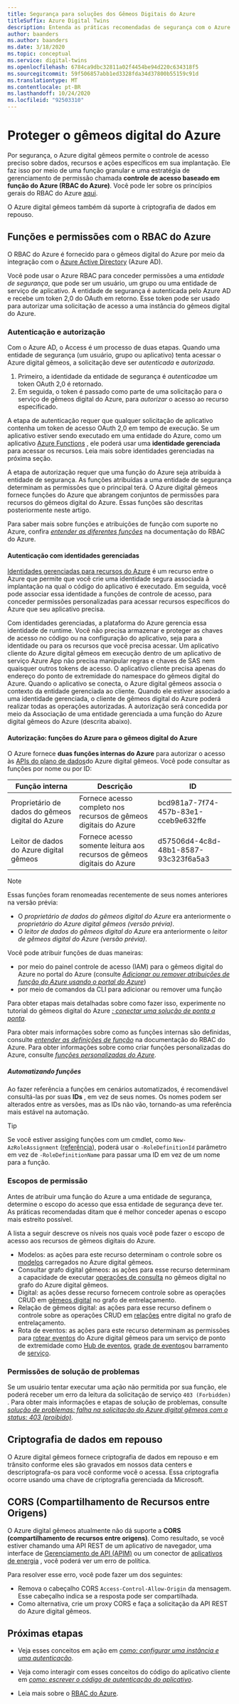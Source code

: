 ```yaml
---
title: Segurança para soluções dos Gêmeos Digitais do Azure
titleSuffix: Azure Digital Twins
description: Entenda as práticas recomendadas de segurança com o Azure digital gêmeos.
author: baanders
ms.author: baanders
ms.date: 3/18/2020
ms.topic: conceptual
ms.service: digital-twins
ms.openlocfilehash: 6784ca9dbc32811a02f4454be94d220c634318f5
ms.sourcegitcommit: 59f506857abb1ed3328fda34d37800b55159c91d
ms.translationtype: MT
ms.contentlocale: pt-BR
ms.lasthandoff: 10/24/2020
ms.locfileid: "92503310"
---
```

# <a name="secure-azure-digital-twins"></a>Proteger o gêmeos digital do Azure

Por segurança, o Azure digital gêmeos permite o controle de acesso preciso sobre dados, recursos e ações específicos em sua implantação. Ele faz isso por meio de uma função granular e uma estratégia de gerenciamento de permissão chamada **controle de acesso baseado em função do Azure (RBAC do Azure)**. Você pode ler sobre os princípios gerais do RBAC do Azure [aqui](../role-based-access-control/overview.md).

O Azure digital gêmeos também dá suporte à criptografia de dados em repouso.

## <a name="roles-and-permissions-with-azure-rbac"></a>Funções e permissões com o RBAC do Azure

O RBAC do Azure é fornecido para o gêmeos digital do Azure por meio da integração com o [Azure Active Directory](../active-directory/fundamentals/active-directory-whatis.md) (Azure AD).

Você pode usar o Azure RBAC para conceder permissões a uma *entidade de segurança*, que pode ser um usuário, um grupo ou uma entidade de serviço de aplicativo. A entidade de segurança é autenticada pelo Azure AD e recebe um token 2,0 do OAuth em retorno. Esse token pode ser usado para autorizar uma solicitação de acesso a uma instância do gêmeos digital do Azure.

### <a name="authentication-and-authorization"></a>Autenticação e autorização

Com o Azure AD, o Access é um processo de duas etapas. Quando uma entidade de segurança (um usuário, grupo ou aplicativo) tenta acessar o Azure digital gêmeos, a solicitação deve ser *autenticada* e *autorizada*. 

1. Primeiro, a identidade da entidade de segurança é *autenticada*e um token OAuth 2,0 é retornado.
2. Em seguida, o token é passado como parte de uma solicitação para o serviço de gêmeos digital do Azure, para *autorizar* o acesso ao recurso especificado.

A etapa de autenticação requer que qualquer solicitação de aplicativo contenha um token de acesso OAuth 2,0 em tempo de execução. Se um aplicativo estiver sendo executado em uma entidade do Azure, como um aplicativo [Azure Functions](../azure-functions/functions-overview.md) , ele poderá usar uma **identidade gerenciada** para acessar os recursos. Leia mais sobre identidades gerenciadas na próxima seção.

A etapa de autorização requer que uma função do Azure seja atribuída à entidade de segurança. As funções atribuídas a uma entidade de segurança determinam as permissões que o principal terá. O Azure digital gêmeos fornece funções do Azure que abrangem conjuntos de permissões para recursos do gêmeos digital do Azure. Essas funções são descritas posteriormente neste artigo.

Para saber mais sobre funções e atribuições de função com suporte no Azure, confira [*entender as diferentes funções*](../role-based-access-control/rbac-and-directory-admin-roles.md) na documentação do RBAC do Azure.

#### <a name="authentication-with-managed-identities"></a>Autenticação com identidades gerenciadas

[Identidades gerenciadas para recursos do Azure](../active-directory/managed-identities-azure-resources/overview.md) é um recurso entre o Azure que permite que você crie uma identidade segura associada à implantação na qual o código do aplicativo é executado. Em seguida, você pode associar essa identidade a funções de controle de acesso, para conceder permissões personalizadas para acessar recursos específicos do Azure que seu aplicativo precisa.

Com identidades gerenciadas, a plataforma do Azure gerencia essa identidade de runtime. Você não precisa armazenar e proteger as chaves de acesso no código ou na configuração do aplicativo, seja para a identidade ou para os recursos que você precisa acessar. Um aplicativo cliente do Azure digital gêmeos em execução dentro de um aplicativo de serviço Azure App não precisa manipular regras e chaves de SAS nem quaisquer outros tokens de acesso. O aplicativo cliente precisa apenas do endereço do ponto de extremidade do namespace do gêmeos digital do Azure. Quando o aplicativo se conecta, o Azure digital gêmeos associa o contexto da entidade gerenciada ao cliente. Quando ele estiver associado a uma identidade gerenciada, o cliente de gêmeos digital do Azure poderá realizar todas as operações autorizadas. A autorização será concedida por meio da Associação de uma entidade gerenciada a uma função do Azure digital gêmeos do Azure (descrita abaixo).

#### <a name="authorization-azure-roles-for-azure-digital-twins"></a>Autorização: funções do Azure para o gêmeos digital do Azure

O Azure fornece **duas funções internas do Azure** para autorizar o acesso às [APIs do plano de dados](how-to-use-apis-sdks.md#overview-data-plane-apis)do Azure digital gêmeos. Você pode consultar as funções por nome ou por ID:

| Função interna | Descrição | ID | 
| --- | --- | --- |
| Proprietário de dados do gêmeos digital do Azure | Fornece acesso completo nos recursos de gêmeos digitais do Azure | bcd981a7-7f74-457b-83e1-cceb9e632ffe |
| Leitor de dados do Azure digital gêmeos | Fornece acesso somente leitura aos recursos de gêmeos digitais do Azure | d57506d4-4c8d-48b1-8587-93c323f6a5a3 |

>[!NOTE]
> Essas funções foram renomeadas recentemente de seus nomes anteriores na versão prévia:
> * O *proprietário de dados do gêmeos digital do Azure* era anteriormente o *proprietário do Azure digital gêmeos (versão prévia)*.
> * O *leitor de dados do gêmeos digital do Azure* era anteriormente o *leitor de gêmeos digital do Azure (versão prévia)*.

Você pode atribuir funções de duas maneiras:
* por meio do painel controle de acesso (IAM) para o gêmeos digital do Azure no portal do Azure (consulte [*Adicionar ou remover atribuições de função do Azure usando o portal do Azure*](../role-based-access-control/role-assignments-portal.md))
* por meio de comandos da CLI para adicionar ou remover uma função

Para obter etapas mais detalhadas sobre como fazer isso, experimente no tutorial do gêmeos digital do Azure [*: conectar uma solução de ponta a ponta*](tutorial-end-to-end.md).

Para obter mais informações sobre como as funções internas são definidas, consulte [*entender as definições de função*](../role-based-access-control/role-definitions.md) na documentação do RBAC do Azure. Para obter informações sobre como criar funções personalizadas do Azure, consulte [*funções personalizadas do Azure*](../role-based-access-control/custom-roles.md).

##### <a name="automating-roles"></a>Automatizando funções

Ao fazer referência a funções em cenários automatizados, é recomendável consultá-las por suas **IDs** , em vez de seus nomes. Os nomes podem ser alterados entre as versões, mas as IDs não vão, tornando-as uma referência mais estável na automação.

> [!TIP]
> Se você estiver assiging funções com um cmdlet, como `New-AzRoleAssignment` ([referência](/powershell/module/az.resources/new-azroleassignment?view=azps-4.8.0)), poderá usar o `-RoleDefinitionId` parâmetro em vez de `-RoleDefinitionName` para passar uma ID em vez de um nome para a função.

### <a name="permission-scopes"></a>Escopos de permissão

Antes de atribuir uma função do Azure a uma entidade de segurança, determine o escopo do acesso que essa entidade de segurança deve ter. As práticas recomendadas ditam que é melhor conceder apenas o escopo mais estreito possível.

A lista a seguir descreve os níveis nos quais você pode fazer o escopo de acesso aos recursos de gêmeos digitais do Azure.
* Modelos: as ações para este recurso determinam o controle sobre os [modelos](concepts-models.md) carregados no Azure digital gêmeos.
* Consultar grafo digital gêmeos: as ações para esse recurso determinam a capacidade de executar [operações de consulta](concepts-query-language.md) no gêmeos digital no grafo do Azure digital gêmeos.
* Digital: as ações desse recurso fornecem controle sobre as operações CRUD em [gêmeos digital](concepts-twins-graph.md) no grafo de entrelaçamento.
* Relação de gêmeos digital: as ações para esse recurso definem o controle sobre as operações CRUD em [relações](concepts-twins-graph.md) entre digital no grafo de entrelaçamento.
* Rota de eventos: as ações para este recurso determinam as permissões para [rotear eventos](concepts-route-events.md) do Azure digital gêmeos para um serviço de ponto de extremidade como [Hub de eventos](../event-hubs/event-hubs-about.md), [grade de eventos](../event-grid/overview.md)ou barramento de [serviço](../service-bus-messaging/service-bus-messaging-overview.md).

### <a name="troubleshooting-permissions"></a>Permissões de solução de problemas

Se um usuário tentar executar uma ação não permitida por sua função, ele poderá receber um erro da leitura da solicitação de serviço `403 (Forbidden)` . Para obter mais informações e etapas de solução de problemas, consulte [*solução de problemas: falha na solicitação do Azure digital gêmeos com o status: 403 (proibido)*](troubleshoot-error-403.md).

## <a name="encryption-of-data-at-rest"></a>Criptografia de dados em repouso

O Azure digital gêmeos fornece criptografia de dados em repouso e em trânsito conforme eles são gravados em nossos data centers e descriptografa-os para você conforme você o acessa. Essa criptografia ocorre usando uma chave de criptografia gerenciada da Microsoft.

## <a name="cross-origin-resource-sharing-cors"></a>CORS (Compartilhamento de Recursos entre Origens)

O Azure digital gêmeos atualmente não dá suporte a **CORS (compartilhamento de recursos entre origens)**. Como resultado, se você estiver chamando uma API REST de um aplicativo de navegador, uma interface de [Gerenciamento de API (APIM)](../api-management/api-management-key-concepts.md) ou um conector de [aplicativos de energia](https://docs.microsoft.com/powerapps/powerapps-overview) , você poderá ver um erro de política.

Para resolver esse erro, você pode fazer um dos seguintes:
* Remova o cabeçalho CORS `Access-Control-Allow-Origin` da mensagem. Esse cabeçalho indica se a resposta pode ser compartilhada. 
* Como alternativa, crie um proxy CORS e faça a solicitação da API REST do Azure digital gêmeos. 

## <a name="next-steps"></a>Próximas etapas

* Veja esses conceitos em ação em [*como: configurar uma instância e uma autenticação*](how-to-set-up-instance-portal.md).

* Veja como interagir com esses conceitos do código do aplicativo cliente em [*como: escrever o código de autenticação do aplicativo*](how-to-authenticate-client.md).

* Leia mais sobre o [RBAC do Azure](../role-based-access-control/overview.md).
